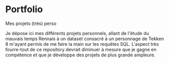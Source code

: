 # Portfolio
Mes projets (très) perso

Je dépose ici mes différents projets personnels, allant de l'étude du mauvais temps Rennais à un dataset consacré à un personnage de Tekken 8 m'ayant permis de me faire la main sur les requêtes SQL. 
L'aspect très fourre-tout de ce repository devrait diminuer à mesure que je gagne en compétence et que je développe des projets de plus grande ampleure.
